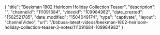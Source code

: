{
    "title": "Beekman 1802 Heirloom Holiday Collection Teaser",
    "description": "",
    "channelid": "111091684",
    "videoid": "109984982",
    "date_created": "1502521785",
    "date_modified": "1504049174",
    "type": "captivate",
    "layout": "channelVideo",
    "url": "\/bbbusa-latest-videos\/beekman-1802-heirloom-holiday-collection-teaser-3-notes\/111091684-109984982"
}